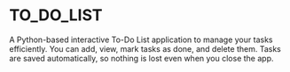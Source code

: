 # TO_DO_LIST
A Python-based interactive To-Do List application to manage your tasks efficiently. You can add, view, mark tasks as done, and delete them. Tasks are saved automatically, so nothing is lost even when you close the app.
